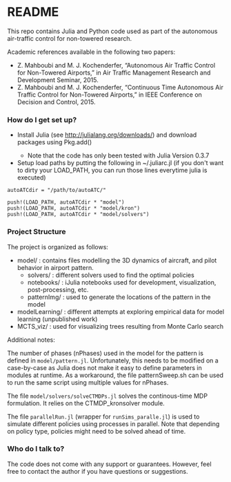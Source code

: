 # README #

This repo contains Julia and Python code used as part of the autonomous air-traffic control for non-towered research.

Academic references available in the following two papers:

* Z. Mahboubi and M. J. Kochenderfer, “Autonomous Air Traffic Control for Non-Towered Airports,” in Air Traffic Management Research and Development Seminar, 2015. 
* Z. Mahboubi and M. J. Kochenderfer, “Continuous Time Autonomous Air Traffic Control for Non-Towered Airports,” in IEEE Conference on Decision and Control, 2015. 

### How do I get set up? ###

* Install Julia (see http://julialang.org/downloads/) and download packages using Pkg.add(<PackageName>)
    * Note that the code has only been tested with Julia Version 0.3.7
* Setup load paths by putting the following in ~/.juliarc.jl (if you don't want to dirty your LOAD_PATH, you can run those lines everytime julia is executed)
```
autoATCdir = "/path/to/autoATC/" 

push!(LOAD_PATH, autoATCdir * "model")
push!(LOAD_PATH, autoATCdir * "model/kron")
push!(LOAD_PATH, autoATCdir * "model/solvers")
```

### Project Structure ###

The project is organized as follows:

* model/ : contains files modelling the 3D dynamics of aircraft, and pilot behavior in airport pattern.
    *  solvers/   : different solvers used to find the optimal policies
    *  notebooks/ : iJulia notebooks used for development, visualization, post-processing, etc.
    *  patternImg/ : used to generate the locations of the pattern in the model
* modelLearning/ : different attempts at exploring empirical data for model learning (unpublished work)
* MCTS_viz/ : used for visualizing trees resulting from Monte Carlo search


Additional notes:

The number of phases (nPhases) used in the model for the pattern is defined in `model/pattern.jl`. Unfortunately, 
this needs to be modified on a case-by-case as Julia does not make it easy to define parameters in modules
at runtime. As a workaround, the file patternSweep.sh can be used to run the same script using multiple
values for nPhases.

The file `model/solvers/solveCTMDPs.jl` solves the continous-time MDP formulation. It relies on the CTMDP_kronsolver module. 

The file `parallelRun.jl` (wrapper for `runSims_paralle.jl`) is used to simulate different policies using processes in parallel.
Note that depending on policy type, policies might need to be solved ahead of time.


### Who do I talk to? ###
The code does not come with any support or guarantees. However, feel free to contact the author if you have questions or suggestions.